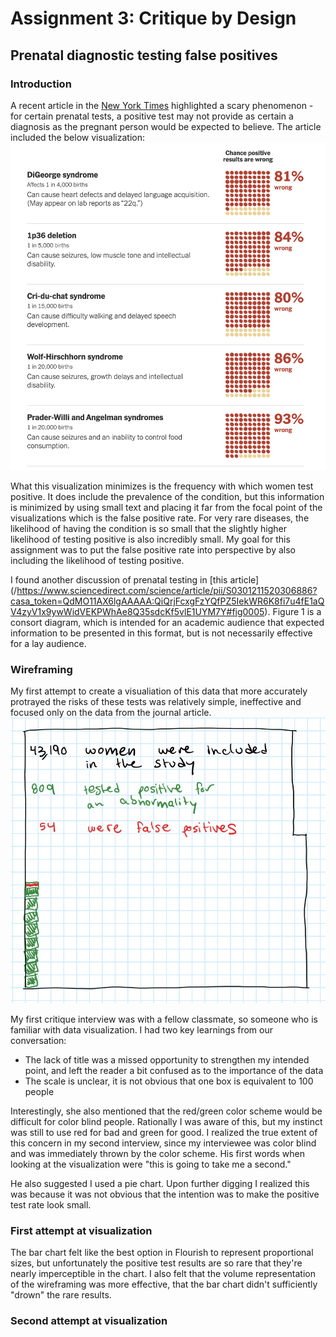 # Assignment 3: Critique by Design
## Prenatal diagnostic testing false positives

### Introduction
A recent article in the [New York Times](/https://www.nytimes.com/2022/01/01/upshot/pregnancy-birth-genetic-testing.html) highlighted a scary phenomenon - for certain prenatal tests, a positive test may not provide as certain a diagnosis as the pregnant person would be expected to believe.  The article included the below visualization:
![New York Times visualization](NYT-falsepositives.png)

What this visualization minimizes is the frequency with which women test positive.  It does include the prevalence of the condition, but this information is minimized by using small text and placing it far from the focal point of the visualizations which is the false positive rate.  For very rare diseases, the likelihood of having the condition is so small
that the slightly higher likelihood of testing positive is also incredibly small.  My goal for this assignment was to put the false positive rate into perspective by also including the likelihood of testing positive.

I found another discussion of prenatal testing in [this article] (/https://www.sciencedirect.com/science/article/pii/S0301211520306886?casa_token=QdMO11AX6lgAAAAA:QiQrjFcxgFzYQfPZ5IekWR6K8fi7u4fE1aQV4zyV1x9ywWidVEKPWhAe8Q35sdcKf5vlE1UYM7Y#fig0005).  Figure 1 is a consort diagram, which is intended for an academic audience that expected information to be presented in this format, but is not necessarily effective for a lay audience.  


### Wireframing
My first attempt to create a visualiation of this data that more accurately protrayed the risks of these tests was relatively simple, ineffective and focused only on the data from the journal article.
![wireframe](wireframing.png)

My first critique interview was with a fellow classmate, so someone who is familiar with data visualization.  I had two key learnings from our conversation:
- The lack of title was a missed opportunity to strengthen my intended point, and left the reader a bit confused as to the importance of the data
- The scale is unclear, it is not obvious that one box is equivalent to 100 people

Interestingly, she also mentioned that the red/green color scheme would be difficult for color blind people.  Rationally I was aware of this, but my instinct was still to use red for bad and green for good.  I realized the true extent of this concern in my second interview, since my interviewee was color blind and was immediately thrown by the color scheme.  His first words when looking at the visualization were "this is going to take me a second."

He also suggested I used a pie chart.  Upon further digging I realized this was because it was not obvious that the intention was to make the positive test rate look small.

### First attempt at visualization
<div class="flourish-embed flourish-chart" data-src="visualisation/8624951"><script src="https://public.flourish.studio/resources/embed.js"></script></div>

The bar chart felt like the best option in Flourish to represent proportional sizes, but unfortunately the positive test results are so rare that they're nearly imperceptible in the chart.  I also felt that the volume representation of the wireframing was more effective, that the bar chart didn't sufficiently "drown" the rare results.

### Second attempt at visualization
<div class='tableauPlaceholder' id='viz1644269804085' style='position: relative'><object class='tableauViz'  style='display:none;
  '><param name='host_url' value='https%3A%2F%2Fpublic.tableau.com%2F' /> <param name='embed_code_version' value='3' /> <param name='site_root' value='' /><param name='name' value='Assignment3and4_16442697044930&#47;
  Journalv1' /><param name='tabs' value='no' /><param name='toolbar' value='yes' /><param name='animate_transition' value='yes' /><param name='display_static_image' value='yes' /><param name='display_spinner' value='yes' /><param name='display_overlay' value='yes' /><param name='display_count' value='yes' /><param name='language' value='en-US' /><param name='filter' value='publish=yes' /></object></div>                <script type='text/javascript'>                    var divElement = document.getElementById('viz1644269804085');
var vizElement = divElement.getElementsByTagName('object')[0];
vizElement.style.width='100%';
vizElement.style.height=(divElement.offsetWidth*0.75)+'px';                    
var scriptElement = document.createElement('script');                    
scriptElement.src = 'https://public.tableau.com/javascripts/api/viz_v1.js';                    
vizElement.parentNode.insertBefore(scriptElement, vizElement);                
</script>


